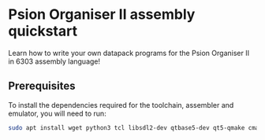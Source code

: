 # Psion Organiser II assembly quickstart
Learn how to write your own datapack programs for the Psion Organiser II in 6303 assembly language!

## Prerequisites
To install the dependencies required for the toolchain, assembler and emulator, you will need to run:

```bash
sudo apt install wget python3 tcl libsdl2-dev qtbase5-dev qt5-qmake cmake
```